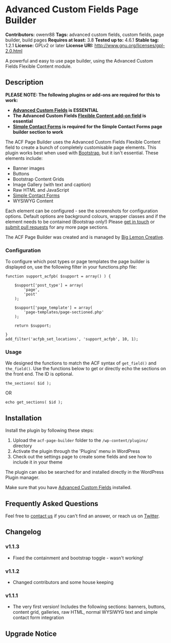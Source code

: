 # Advanced Custom Fields Page Builder #

**Contributors:** owenr88
**Tags:** advanced custom fields, custom fields, page builder, build pages
**Requires at least:** 3.8
**Tested up to:** 4.6.1
**Stable tag:** 1.2.1
**License:** GPLv2 or later
**License URI:** http://www.gnu.org/licenses/gpl-2.0.html

A powerful and easy to use page builder, using the Advanced Custom Fields Flexible Content module.

## Description ##

**PLEASE NOTE: The following plugins or add-ons are required for this to work:**

* **[Advanced Custom Fields](http://www.advancedcustomfields.com/) is ESSENTIAL**
* **The Advanced Custom Fields [Flexible Content add-on field](http://www.advancedcustomfields.com/add-ons/flexible-content-field/) is essential**
* **[Simple Contact Forms](https://wordpress.org/plugins/simple-contact-forms/) is required for the Simple Contact Forms page builder section to work**

The ACF Page Builder uses the Advanced Custom Fields Flexible Content field to create a bunch of completely customisable page elements. This plugin works best when used with [Bootstrap](http://getbootstrap.com/), but it isn't essential. These elements include:

* Banner images
* Buttons
* Bootstrap Content Grids
* Image Gallery (with text and caption)
* Raw HTML and JavaScript
* [Simple Contact Forms](https://wordpress.org/plugins/simple-contact-forms/)
* WYSIWYG Content

Each element can be configured - see the screenshots for configuration options. Default options are background colours, wrapper classes and if the element needs to be contained (Bootstrap only!) Please [get in touch](https://twitter.com/biglemontweets) or [submit pull requests](https://github.com/owenr88/acf-page-builder) for any more page sections. 

The ACF Page Builder was created and is managed by [Big Lemon Creative](http://www.biglemoncreative.co.uk).

### Configuration ###

To configure which post types or page templates the page builder is displayed on, use the following filter in your functions.php file:

~~~~
function support_acfpb( $support = array() ) {

    $support['post_type'] = array(
        'page',
        'post'
    );

    $support['page_template'] = array(
        'page-templates/page-sectioned.php'
    );

    return $support;

}
add_filter('acfpb_set_locations', 'support_acfpb', 10, 1);
~~~~

### Usage ###

We designed the functions to match the ACF syntax of `get_field()` and `the_field()`. Use the functions below to get or directly echo the sections on the front end. The ID is optional.

`the_sections( $id );`

OR

`echo get_sections( $id );`

## Installation ##

Install the plugin by following these steps:

1. Upload the `acf-page-builder` folder to the `/wp-content/plugins/` directory
2. Activate the plugin through the 'Plugins' menu in WordPress
3. Check out the settings page to create some fields and see how to include it in your theme

The plugin can also be searched for and installed directly in the WordPress Plugin manager.

Make sure that you have [Advanced Custom Fields](http://www.advancedcustomfields.com/) installed. 

## Frequently Asked Questions ##

Feel free to [contact us](http://www.biglemoncreative.co.uk) if you can't find an answer, or reach us on [Twitter](https://twitter.com/biglemontweets).

## Changelog ##

### v1.1.3 ###
* Fixed the containment and bootstrap toggle - wasn't working!

### v1.1.2 ###
* Changed contributors and some house keeping

### v1.1.1 ###
* The very first version! Includes the following sections: banners, buttons, content grid, galleries, raw HTML, normal WYSIWYG text and simple contact form integration

## Upgrade Notice ##

